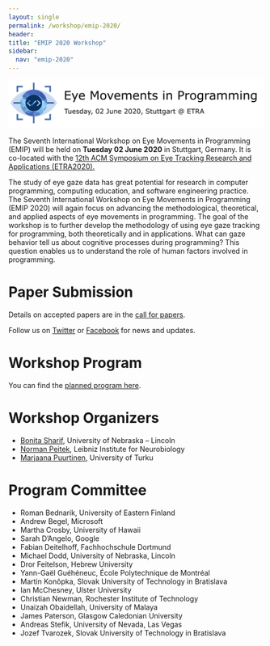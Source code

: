 ```yaml
---
layout: single
permalink: /workshop/emip-2020/
header:
title: "EMIP 2020 Workshop"
sidebar:
  nav: "emip-2020"
---
```


![](/images/EMIP_Banner_2020-2048x390.png)

The Seventh International Workshop on Eye Movements in Programming (EMIP) will be held on **Tuesday 02 June 2020** in Stuttgart, Germany. It is co-located with the [12th ACM Symposium on Eye Tracking Research and Applications (ETRA2020).](https://etra.acm.org/2020/)

The study of eye gaze data has great potential for research in computer programming, computing education, and software engineering practice. The Seventh International Workshop on Eye Movements in Programming (EMIP 2020) will again focus on advancing the methodological, theoretical, and applied aspects of eye movements in programming. The goal of the workshop is to further develop the methodology of using eye gaze tracking for programming, both theoretically and in applications. What can gaze behavior tell us about cognitive processes during programming? This question enables us to understand the role of human factors involved in programming.

# Paper Submission
Details on accepted papers are in the [call for papers](/workshop/emip-2020-call-for-papers/).

Follow us on [Twitter](https://twitter.com/emipws) or [Facebook](https://www.facebook.com/emipws/) for news and updates.

# Workshop Program
You can find the [planned program here](/workshop/emip-2020-program/).

# Workshop Organizers
- [Bonita Sharif](https://www.shbonita.me/), University of Nebraska – Lincoln
- [Norman Peitek](http://peitek.com/), Leibniz Institute for Neurobiology
- [Marjaana Puurtinen](https://www.utu.fi/en/people/marjaana-puurtinen), University of Turku
# Program Committee
- Roman Bednarik, University of Eastern Finland
- Andrew Begel, Microsoft
- Martha Crosby, University of Hawaii
- Sarah D’Angelo, Google
- Fabian Deitelhoff, Fachhochschule Dortmund
- Michael Dodd, University of Nebraska, Lincoln
- Dror Feitelson, Hebrew University
- Yann-Gaël Guéhéneuc, École Polytechnique de Montréal
- Martin Konôpka, Slovak University of Technology in Bratislava
- Ian McChesney, Ulster University
- Christian Newman, Rochester Institute of Technology
- Unaizah Obaidellah, University of Malaya
- James Paterson, Glasgow Caledonian University
- Andreas Stefik, University of Nevada, Las Vegas
- Jozef Tvarozek, Slovak University of Technology in Bratislava